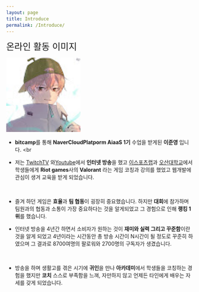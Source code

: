 ```yaml
---
layout: page
title: Introduce
permalink: /Introduce/
---
```


<span style="font-size:24px;">온라인 활동 이미지</span>

<img src="https://github.com/Melon-jy/melon-jy.github.io/blob/main/melons.jpg?raw=true" width="200">
<br>

* **bitcamp**를 통해 **NaverCloudPlatporm AiaaS 1기** 수업을 받게된 **이준영** 입니다.
<br


* 저는 [TwitchTV](HTTPS://WWW.Twitch.tv/Twitch_Melon_) 와[Youtube](https://www.youtube.com/channel/UCDiU10g3Xk0JpP3YF2PYqiw)에서 **인터넷 방송**을 했고  [이스포츠랩](https://esportslab.kr/)과 [오산대학교](HTTPS://www.osan.ac.kr/?menuno=127)에서 학생들에게 **Riot games**사의 **Valorant** 라는 게임 코칭과 강의를 했었고 웹개발에 관심이 생겨 교육을 받게 되었습니다.
<br>

* 즐겨 하던 게임은 **효율**과 **팀 협동**이 굉장히 중요했습니다. 하지만 **대회**에 참가하며 팀원과의 협동과 소통이 가장 중요하다는 것을 알게되었고 그 경험으로 인해 **랭킹 1위**를 했습니다.

* 인터넷 방송을 4년간 하면서 소비자가 원하는 것이 **재미와 실력 그리고 꾸준함**이란 것을 알게 되었고 4년이라는 시간동안 총 방송 시간이 N시간이 될 정도로 꾸준히 하였으며 그 결과로 8700여명의 팔로워와 2700명의 구독자가 생겼습니다.
<br>

* 방송을 하며 생활고를 겪은 시기에 **귀인**을 만나 **아카데미**에서 학생들을 코칭하는 경험을 했지만 **코치** 스스로 부족함을 느껴, 자만하지 않고 언제든 타인에게 배우는 자세를 갖게 되었습니다.